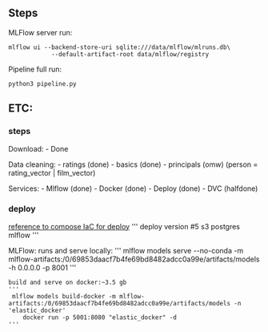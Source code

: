 
## Steps

MLFlow server run:
```
mlflow ui --backend-store-uri sqlite:///data/mlflow/mlruns.db\
            --default-artifact-root data/mlflow/registry
```

Pipeline full run:
```
python3 pipeline.py
```

## ETC:
### steps

Download:
    - Done

Data cleaning:
    - ratings (done)
    - basics (done)
    - principals (omw)
        (person = rating_vector | film_vector)

Services:
    - Mlflow (done)
    - Docker (done)
    - Deploy (done)
    - DVC (halfdone)

### deploy
[reference to compose IaC for deploy](https://github.com/charubaiel/mlops_compose/tree/master)
'''
deploy version #5
s3
postgres
mlflow
'''


MLFlow:
    runs and serve locally:
    '''
    mlflow models serve --no-conda -m mlflow-artifacts:/0/69853daacf7b4fe69bd8482adcc0a99e/artifacts/models -h 0.0.0.0 -p 8001
    '''

    build and serve on docker:~3.5 gb
    '''
     mlflow models build-docker -m mlflow-artifacts:/0/69853daacf7b4fe69bd8482adcc0a99e/artifacts/models -n 'elastic_docker'
        docker run -p 5001:8080 "elastic_docker" -d
    '''

